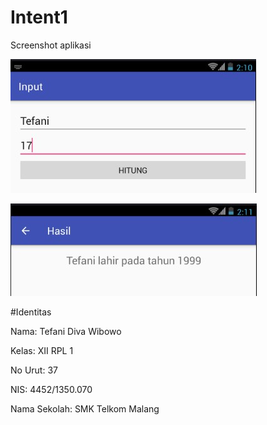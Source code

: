 # Intent1

Screenshot aplikasi

![Screenshot Activity& Intent Intent1 A](https://github.com/TefaniDivaWibowo/Intent1/blob/master/XIIRPL1%2337%23Activity%26Intent%23Intent1.jpg)

![Screenshot Activity& Intent Intent1 B](https://github.com/TefaniDivaWibowo/Intent1/blob/master/XIIRPL1%2337%23Activity%26Intent%23Intent1_2.jpg)


#Identitas

Nama: Tefani Diva Wibowo

Kelas: XII RPL 1

No Urut: 37

NIS: 4452/1350.070

Nama Sekolah: SMK Telkom Malang
